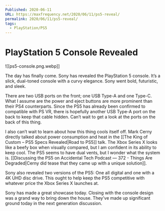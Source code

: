 ```yaml
---
Published: 2020-06-11
URL: https://maxfrequency.net/2020/06/11/ps5-reveal/
permalink: 2020/06/11/ps5-reveal/
tags:
  - PlayStation/PS5
---
```

# PlayStation 5 Console Revealed

![[ps5-console.png.webp]]

The day has finally come. Sony has revealed the PlayStation 5 console. It’s a slick, dual-toned console with a curvy elegance. Sony went bold, futuristic, and sleek.

There are two USB ports on the front; one USB Type-A and one Type-C. What I assume are the power and eject buttons are more prominent than their PS4 counterparts. Since the PS5 has already been confirmed to compatible with PS VR, there is hopefully another USB Type-A port on the back to keep that cable hidden. Can’t wait to get a look at the ports on the back of this thing.

I also can’t wait to learn about how this thing cools itself off. Mark Cerny directly talked about power consumption and heat in the [[The King of Custom – PS5 Specs Revealed|Road to PS5]] talk. The Xbox Series X looks like a beefy box when visually compared, but I am confident in its ability to keep cool. The PS5 seems to have dual vents, but I wonder what the system is. [[Discussing the PS5 on Accidental Tech Podcast — 372 - Things Are Degraded|Cerny did tease that they came up with a unique solution]].

Sony also revealed two versions of the PS5: One all digital and one with a 4K UHD disc drive. This ought to help keep the PS5 competitive with whatever price the Xbox Series X launches at.

Sony has made a great showcase today. Closing with the console design was a grand way to bring down the house. They’ve made up significant ground today in the next generation discussion.